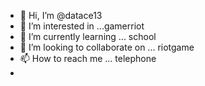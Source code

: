 - 👋 Hi, I’m @datace13
- 👀 I’m interested in ...gamerriot
- 🌱 I’m currently learning ... school
- 💞️ I’m looking to collaborate on ... riotgame
- 📫 How to reach me ... telephone
-

<!---
datace13/datace13 is a ✨ special ✨ repository because its `README.md` (this file) appears on your GitHub profile.
You can click the Preview link to take a look at your changes.
--->
